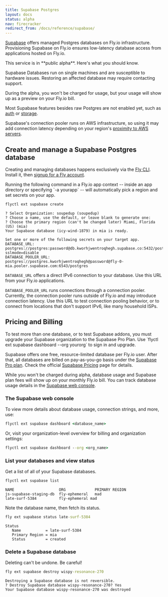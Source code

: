 ```yaml
---
title: Supabase Postgres
layout: docs
status: alpha
nav: firecracker
redirect_from: /docs/reference/supabase/
---
```


[Supabase](https://supabase.com) offers managed Postgres databases on Fly.io infrastructure. Provisioning Supabase on Fly.io ensures low-latency database access from applications hosted on Fly.io.

<aside class="callout">
This service is in **public alpha**. Here's what you should know.

Supabase Databases run on single machines and are susceptible to hardware issues. Restoring an affected database may require contacting support.

During the alpha, you won't be charged for usage, but your usage will show up as a preview on your Fly.io bill.

Most Supabase features besides raw Postgres are not enabled yet, such as [auth](https://supabase.com/docs/guides/auth) or [storage](https://supabase.com/docs/guides/storage).

Supabase's connection pooler runs on AWS infrastructure, so using it may add connection latency depending on your region's [proximity to AWS servers](https://rtt.fly.dev/).
</aside>

## Create and manage a Supabase Postgres database

Creating and managing databases happens exclusively via the [Fly CLI](/docs/flyctl/install/). Install it, then [signup for a Fly account](/docs/getting-started/sign-up-sign-in/).

<aside class="callout">Running the following command in a Fly.io app context -- inside an app directory or specifying `-a yourapp` -- will automatically pick a region and set secrets on your app.</aside>

```cmd
flyctl ext supabase create
```
```output
? Select Organization: soupedup (soupedup)
? Choose a name, use the default, or leave blank to generate one:
? Choose the primary region (can't be changed later) Miami, Florida (US) (mia)
Your Supabase database (icy-wind-1879) in mia is ready.

Set one or more of the following secrets on your target app.
DATABASE_URL: postgres://postgres:password@db.kworhjwentroqhegh.supabase.co:5432/postgres?sslmode=disable
DATABASE_POOLER_URL: postgres://postgres.kworhjwentroqhegh@password@fly-0-mia.pooler.supabase.com:6543/postgres
```

`DATABASE_URL` offers a direct IPv6 connection to your database. Use this URL from your Fly.io applications.

`DATABASE_POOLER_URL` runs connections through a connection pooler. Currently, the connection pooler runs outside of Fly.io and may introduce connection latency. Use this URL to test connection pooling behavior, or to connect from locations that don't support IPv6, like many household ISPs.

## Pricing and Billing

<aside class="callout">
To test more than one database, or to test Supabase addons, you must upgrade your Supabase organization to the Supabase Pro Plan. Use `flyctl ext supabase dashboard --org yourorg` to sign in and upgrade.
</aside>

Supabase offers one free, resource-limited database per Fly.io user. After that, all databases are billed on pay-as-you-go basis under the [Supabase Pro plan](https://supabase.com/pricing#compare-plans). Check the official [Supabase Pricing](https://supabase.com/pricing) page for details.

While you won't be charged during alpha, database usage and Supabase plan fees will show up on your monthly Fly.io bill. You can track database usage details in the [Supabase web console](#the-supabase-web-console).


### The Supabase web console

To view more details about database usage, connection strings, and more, use:

```cmd
flyctl ext supabase dashboard <database_name>
```

Or, visit your organization-level overview for billing and organization settings:

```cmd
flyctl ext supabase dashboard --org <org_name>
```

### List your databases and view status
Get a list of all of your Supabase databases.

```cmd
flyctl ext supabase list
```
```output
NAME                  	ORG          	PRIMARY REGION
js-supabase-staging-db	fly-ephemeral	mad
late-surf-5384        	fly-ephemeral mad
```

Note the database name, then fetch its status.

```cmd
fly ext supabase status late-surf-5384
```
```output
Status
   Name           = late-surf-5384
   Primary Region = mia
   Status         = created
```

### Delete a Supabase database

Deleting can't be undone. Be careful!

```cmd
fly ext supabase destroy wispy-resonance-270
```
```output
Destroying a Supabase database is not reversible.
? Destroy Supabase database wispy-resonance-270? Yes
Your Supabase database wispy-resonance-270 was destroyed
```